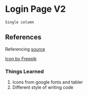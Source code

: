 # Login Page V2

    Single column

## References

Referencing [source](https://www.youtube.com/watch?v=pSeDQade5yI&list=WL&index=12)

<a href="https://www.freepik.com/icon/login_7856337#position=86&page=1&term=login+logo&fromView=search">Icon by Freepik</a>

### Things Learned

1. Icons from google fonts and tabler
2. Different style of writing code
